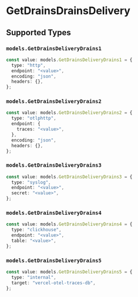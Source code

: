 # GetDrainsDrainsDelivery


## Supported Types

### `models.GetDrainsDeliveryDrains1`

```typescript
const value: models.GetDrainsDeliveryDrains1 = {
  type: "http",
  endpoint: "<value>",
  encoding: "json",
  headers: {},
};
```

### `models.GetDrainsDeliveryDrains2`

```typescript
const value: models.GetDrainsDeliveryDrains2 = {
  type: "otlphttp",
  endpoint: {
    traces: "<value>",
  },
  encoding: "json",
  headers: {},
};
```

### `models.GetDrainsDeliveryDrains3`

```typescript
const value: models.GetDrainsDeliveryDrains3 = {
  type: "syslog",
  endpoint: "<value>",
  secret: "<value>",
};
```

### `models.GetDrainsDeliveryDrains4`

```typescript
const value: models.GetDrainsDeliveryDrains4 = {
  type: "clickhouse",
  endpoint: "<value>",
  table: "<value>",
};
```

### `models.GetDrainsDeliveryDrains5`

```typescript
const value: models.GetDrainsDeliveryDrains5 = {
  type: "internal",
  target: "vercel-otel-traces-db",
};
```

